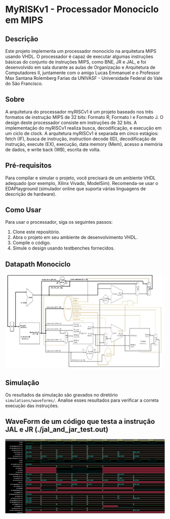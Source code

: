 # MyRISKv1 - Processador Monociclo em MIPS

## Descrição

Este projeto implementa um processador monociclo na arquitetura MIPS usando VHDL. O processador é capaz de executar algumas instruções básicas do conjunto de instruções MIPS, como BNE, JR e JAL, e foi desenvolvido em sala durante as aulas de Organização e Arquitetura de Computadores II, juntamente com o amigo Lucas Emmanuel e o Professor Max Santana Rolemberg Farias da UNIVASF - Universidade Federal do Vale do São Francisco.

## Sobre
A arquitetura do processador myRISCv1 é um projeto baseado nos três formatos de instrução MIPS de 32 bits: Formato R; Formato I e Formato J. O design deste processador consiste em instruções de 32 bits. A implementação do myRISCv1 realiza busca, decodificação, e execução em um ciclo de clock. A arquitetura myRISCv1 é separada em cinco estágios: fetch (IF), busca de instrução, instruction decode (ID), decodificação de instrução, execute (EX), execução, data memory (Mem), acesso a memória de dados, e write back (WB), escrita de volta.

## Pré-requisitos

Para compilar e simular o projeto, você precisará de um ambiente VHDL adequado (por exemplo, Xilinx Vivado, ModelSim). Recomenda-se usar o EDAPlayground (simulador online que suporta várias linguagens de descrição de hardware).

## Como Usar

Para usar o processador, siga os seguintes passos:
1. Clone este repositório.
2. Abra o projeto em seu ambiente de desenvolvimento VHDL.
3. Compile o código.
4. Simule o design usando testbenches fornecidos.

## Datapath Monociclo
![Datapath singleCycle](./datapath-monociclo.jpg)


## Simulação

Os resultados da simulação são gravados no diretório `simulations/waveforms/`. Analise esses resultados para verificar a correta execução das instruções.

## WaveForm de um código que testa a instrução JAL e JR (./jal_and_jar_test.out)
![WaveForm de um código que testa a instrução JAL e JR (./jal_and_jar_test.out)](./teste_code.png)
